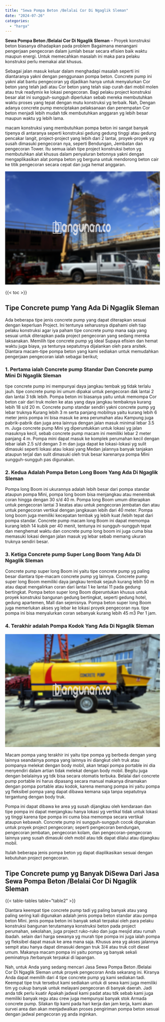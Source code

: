 ```yaml
---
title: "Sewa Pompa Beton /Belalai Cor Di Ngaglik Sleman"
date: "2024-07-26"
categories: 
  - "harga"
---
```


**Sewa Pompa Beton /Belalai Cor Di Ngaglik Sleman** – Proyek konstruksi beton biasanya dihadapkan pada problem Bagaimana menangani pengerjaan pengecoran dalam jumlah besar secara efisien baik waktu maupun energi. Untuk memecahkan masalah ini maka para pelaku konstruksi perlu memakai alat khusus.

Sebagai jalan masuk keluar dalam menghadapi masalah seperti ini diantaranya yakni dengan penggunaan pompa beton. Concrete pump ini yakni alat bantu pengecoran yg dijadikan hanya untuk menyalurkan Cor beton yang telah jadi atau Cor beton yang telah siap curah dari mobil molen atau truk readymix ke lokasi pengecoran. Bagi pelaku project konstruksi besar alat ini sungguh-sungguh diperlukan sebab mereka membutuhkan waktu proses yang tepat dengan mutu konstruksi yg terbaik. Nah, Dengan adanya concrete pump menciptakan pelaksanaan dan penempatan Cor beton menjadi lebih mudah tdk membutuhkan anggaran yg lebih besar maupun waktu yg lebih lama.

macam konstruksi yang membutuhkan pompa beton ini sangat banyak tipenya di antaranya seperti konstruksi gedung gedung tinggi atau gedung pencakar langit, project-project yang lebih dari 2 lantai, proyek-proyek yg susah dimasuki pengecoran nya, seperti Bendungan, Jembatan dan pengecoran Tower. Itu semua ialah tipe project konstruksi beton yg membutuhkan alat khusus dalam penyaluran betonnya yakni dengan mengaplikasikan alat pompa beton yg berguna untuk mendorong beton cair ke titik pengecoran secara cepat dan juga hemat anggaran.

![Sewa Pompa Beton /Belalai Cor Di Ngaglik Sleman](/images/sewa-concrete-pump-15.png)

{{< toc >}}

## Tipe Concrete pump Yang Ada Di Ngaglik Sleman

Ada beberapa tipe jenis concrete pump yang dapat diterapkan sesuai dengan keperluan Project. Ini tentunya seharusnya dipahami oleh tiap pelaku konstruksi agar iya paham tipe concrete pump mana saja yang sesuai untuk diterapkan pada project pengecoran yang sedang mereka laksanakan. Memilih tipe concrete pump yg ideal Supaya efisien dan hemat waktu juga biaya, ya tentunya sepatutnya dijalankan oleh para arsitek. Diantara macam-tipe pompa beton yang kami sediakan untuk memudahkan pengerjaan pengecoran ialah sebagai berikut;

### 1\. Pertama ialah Concrete pump Standar Dan Concrete pump Mini Di Ngaglik Sleman

tipe concrete pump ini mempunyai daya jangkau tembak yg tidak terlalu jauh. tipe concrete pump ini umum dipakai untuk pengecoran dak lantai 2 dan lantai 3 tdk lebih. Pompa beton ini biasanya yaitu untuk memompa Cor beton cair dari truk molen ke atas yang daya jangkau tembaknya kurang lebih 18 s/d 20 m. Concrete pump standar sendiri yakni concrete pump yg lebar truknya Kurang lebih 3 m serta panjang mobilnya yaitu kurang lebih 6 meter jenis pompa ini bisa masuk ke area perumahan atau Kampung juga pabrik-pabrik dan juga area lainnya dengan jalan masuk minimal lebar 3.5 m. Juga concrete pump Mini yg diperuntukkan untuk lokasi yg jalan masuknya kecil, sebab concrete pump macam ini memiliki lebar 2 meter panjang 4 m. Pompa mini dapat masuk ke komplek perumahan kecil dengan lebar ialah 2.5 s/d dengan 3 m dan juga dapat ke lokasi-lokasi yg sulit dimasuki seperti lokasi atau lokasi yang Medan jalannya banyak tanjakan ataupun terjal dan sulit dimasuki oleh truk besar karenanya pompa Mini sungguh-sungguh pas digunakan.

### 2\. Kedua Adalah Pompa Beton Long Boom Yang Ada Di Ngaglik Sleman

Pompa long Boom ini ukurannya adalah lebih besar dari pompa standar ataupun pompa Mini, pompa long boom bisa menjangkau atau menembak coran hingga dengan 30 s/d 40 m. Pompa long Boom umum diterapkan untuk pengecoran lantai 3 keatas atau untuk pengecoran jembatan dan atau untuk pengecoran vertikal dengan jangkauan lebih dari 40 meter. Pompa long boom juga memiliki kecepatan tembak yg lebih kuat /lebih tepat dari pompa standar. Concrete pump macam long Boom ini dapat memompa kurang lebih 14 kubik per 40 menit, tentunya ini sungguh-sungguh tepat dan menghemat waktu dan concrete pump long boom ini juga cuma bisa memasuki lokasi dengan jalan masuk yg lebar sebab memang ukuran truknya sendiri besar.

### 3\. Ketiga Concrete pump Super Long Boom Yang Ada Di Ngaglik Sleman

Concrete pump super long Boom ini yaitu tipe concrete pump yg paling besar diantara tipe-macam concrete pump yg lainnya. Concrete pump super long Boom memiliki daya jangkau tembak sejauh kurang lebih 50 m atau dapat mengalirkan coran dari lantai 1 ke lantai 11 pada gedung bertingkat. Pompa beton super long Boom diperuntukan khusus untuk proyek konstruksi bangunan gedung bertingkat, seperti gedung hotel, gedung apartemen, Mall dan sejenisnya. Pompa beton super long Boom juga memerlukan akses yg lebar ke lokasi proyek pengecoran nya. tipe pompa ini bisa menyalurkan coran sebanyak kurang lebih 45 m3 Per 1 jam.

### 4\. Terakhir adalah Pompa Kodok Yang Ada Di Ngaglik Sleman

![Sewa Pompa Beton /Belalai Cor Di Ngaglik Sleman](/images/sewa-concrete-pump-09.png)

Macam pompa yang terakhir ini yaitu tipe pompa yg berbeda dengan yang lainnya seandainya pompa yang lainnya ini diangkut oleh truk atau pompanya melekat dengan body mobil, akan tetapi pompa portable ini dia menyendiri dalam artian tidak melekat dengan body mobil. Begitu juga dengan belalainya yg tdk bisa secara otomatis terbuka. Belalai dari concrete pump portable ini harus dipasang secara manual makanya dinamakan dengan pompa portable atau kodok, karena memang pompa ini yaitu pompa yg fleksibel pompa yang dapat dibawa kemana saja tanpa sepatutnya tergantung dengan body truk.

Pompa ini dapat dibawa ke area yg susah dijangkau oleh kendaraan dan tipe pompa ini dapat menjangkau hanya lokasi yg vertikal tidak untuk lokasi yg tinggi karena tipe pompa ini cuma bisa memompa secara vertikal ataupun kebawah. Concrete pump ini sungguh-sungguh cocok digunakan untuk proyek project pengecoran; seperti pengecoran bendungan, pengecoran jembatan, pengecoran kolam, dan pengecoran-pengecoran lainnya yang susah dimasuki oleh mobil atau tdk dapat dilalui atau dijangkau mobil.

Itulah beberapa jenis pompa beton yg dapat diaplikasikan sesuai dengan kebutuhan project pengecoran.

## Tipe Concrete pump yg Banyak DiSewa Dari Jasa Sewa Pompa Beton /Belalai Cor Di Ngaglik Sleman

{{< table-tables table="table2" >}}

Diantara keempat tipe concrete pump tadi yg paling banyak atau yang paling sering kali digunakan adalah jenis pompa beton standar atau pompa beton Mini. jenis pompa beton ini banyak sekali terpakai oleh para pelaku konstruksi bangunan terutamanya konstruksi beton pada project perumahan, sekolahan, juga project ruko-ruko dan juga mesjid atau rumah ibadah. selain dari harga sewanya yg murah tipe pompa ini juga ialah pompa yg fleksibel dapat masuk ke area mana saja. Khusus area yg akses jalannya sempit atau hanya dapat dimasuki dengan truk 3/4 atau truk colt diesel umum. Makanya macam pompa ini yaitu pompa yg banyak sekali peminatnya /terbanyak terpakai di lapangan.

Nah, untuk Anda yang sedang mencari Jasa Sewa Pompa Beton /Belalai Cor Di Ngaglik Sleman untuk proyek pengecoran Anda sekarang ini. Kiranya Anda dapat memilih dari 4 tipe concrete pump yg kami sediakan tadi. Keempat tipe truk tersebut kami sediakan untuk di sewa kami juga memiliki tim yg cukup banyak untuk melayani pengecoran di banyak daerah. Jadi anda tdk perlu kuatir Apakah jadwal kami padat atau tdk sebab kami juga memiliki banyak regu atau crew juga mempunyai banyak stok Armada concrete pump. Silakan tlp kami pada hari kerja dan jam kerja, kami akan survei area dan akan menjadwalkan proses pengiriman pompa beton sesuai dengan jadwal pengecoran yg anda inginkan.
